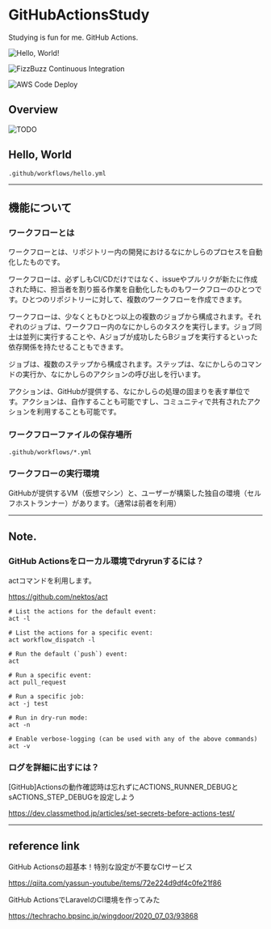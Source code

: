 # GitHubActionsStudy
Studying is fun for me. GitHub Actions.

![Hello, World!](https://github.com/YusukeOno/GithubActionsStudy/workflows/Hello,%20World!/badge.svg)

![FizzBuzz Continuous Integration](https://github.com/YusukeOno/GithubActionsStudy/workflows/FizzBuzz%20Continuous%20Integration/badge.svg)

![AWS Code Deploy](https://github.com/YusukeOno/GithubActionsStudy/workflows/AWS%20Code%20Deploy/badge.svg)

## Overview

![TODO](https://github.com/YusukeOno/GithubActionsStudy/wiki/img/orverview.png "Overview")

## Hello, World

```
.github/workflows/hello.yml
```

---

## 機能について

### ワークフローとは

ワークフローとは、リポジトリー内の開発におけるなにかしらのプロセスを自動化したものです。

ワークフローは、必ずしもCI/CDだけではなく、issueやプルリクが新たに作成された時に、担当者を割り振る作業を自動化したものもワークフローのひとつです。ひとつのリポジトリーに対して、複数のワークフローを作成できます。

ワークフローは、少なくともひとつ以上の複数のジョブから構成されます。それぞれのジョブは、ワークフロー内のなにかしらのタスクを実行します。ジョブ同士は並列に実行することや、Aジョブが成功したらBジョブを実行するといった依存関係を持たせることもできます。

ジョブは、複数のステップから構成されます。ステップは、なにかしらのコマンドの実行か、なにかしらのアクションの呼び出しを行います。

アクションは、GitHubが提供する、なにかしらの処理の固まりを表す単位です。アクションは、自作することも可能ですし、コミュニティで共有されたアクションを利用することも可能です。

### ワークフローファイルの保存場所

```
.github/workflows/*.yml
```


### ワークフローの実行環境

GitHubが提供するVM（仮想マシン）と、ユーザーが構築した独自の環境（セルフホストランナー）があります。（通常は前者を利用）

---

## Note.

### GitHub Actionsをローカル環境でdryrunするには？

actコマンドを利用します。

https://github.com/nektos/act

```
# List the actions for the default event:
act -l

# List the actions for a specific event:
act workflow_dispatch -l

# Run the default (`push`) event:
act

# Run a specific event:
act pull_request

# Run a specific job:
act -j test

# Run in dry-run mode:
act -n

# Enable verbose-logging (can be used with any of the above commands)
act -v
```

### ログを詳細に出すには？

[GitHub]Actionsの動作確認時は忘れずにACTIONS_RUNNER_DEBUGとsACTIONS_STEP_DEBUGを設定しよう

https://dev.classmethod.jp/articles/set-secrets-before-actions-test/

---

## reference link

GitHub Actionsの超基本！特別な設定が不要なCIサービス

https://qiita.com/yassun-youtube/items/72e224d9df4c0fe21f86

GitHub ActionsでLaravelのCI環境を作ってみた

https://techracho.bpsinc.jp/wingdoor/2020_07_03/93868

